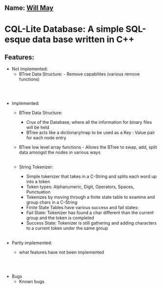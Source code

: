 ## Name: <ins> Will May</ins>

# CQL-Lite Database: A simple SQL-esque data base written in C++

## Features:

- Not Implemented:
  - BTree Data Structure: - Remove capabilites (various remove functions)

<br><br>

- Implemented:

  - BTree Data Structure: 
    - Crux of the Database, where all the information for binary files will be held 
    - BTree acts like a dictionary/map to be used as a Key : Value pair for each node entry

  - BTree low level array functions - Allows the BTree to swap, add, split data amongst the nodes in various ways
      <br><br>

  - String Tokenizer: 
    - Simple tokenizer that takes in a C-String and splits each word up into a token 
    - Token types: Alphanumeric, Digit, Operators, Spaces, Punctuation 
    - Tokenizes by moving through a finite state table to examine and group chars in a C-String 
    - Finite State Tables have various success and fail states: 
    - Fail State: Tokenizer has found a char different than the current group and the token is completed 
    - Success State: Tokenizer is still gathering and adding characters to a current token under the same group
      <br><br>

- Partly implemented:
  - what features have not been implemented

<br><br>

- Bugs
  - Known bugs

<br><br>
